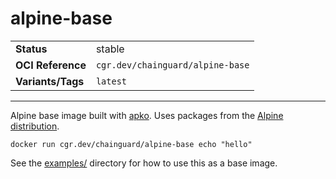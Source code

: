 <!--monopod:start-->
# alpine-base
| | |
| - | - |
| **Status** | stable |
| **OCI Reference** | `cgr.dev/chainguard/alpine-base` |
| **Variants/Tags** | `latest` |
---
<!--monopod:end-->

Alpine base image built with [apko](https://github.com/chainguard-dev/apko). Uses packages from the [Alpine distribution](https://www.alpinelinux.org/).

```
docker run cgr.dev/chainguard/alpine-base echo "hello"
```

See the [examples/](./examples/) directory for how
to use this as a base image.
